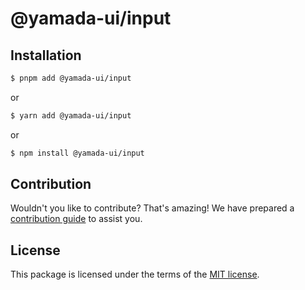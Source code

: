 # @yamada-ui/input

## Installation

```sh
$ pnpm add @yamada-ui/input
```

or

```sh
$ yarn add @yamada-ui/input
```

or

```sh
$ npm install @yamada-ui/input
```

## Contribution

Wouldn't you like to contribute? That's amazing! We have prepared a [contribution guide](https://github.com/yamada-ui/yamada-ui/blob/main/CONTRIBUTING.md) to assist you.

## License

This package is licensed under the terms of the
[MIT license](https://github.com/yamada-ui/yamada-ui/blob/main/LICENSE).
